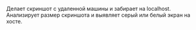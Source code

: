 Делает скриншот с удаленной машины и забирает на localhost.
Анализирует размер скриншота и выявляет серый или белый экран на хосте.
